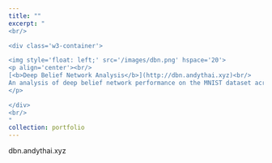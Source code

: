```yaml
---
title: ""
excerpt: "    
<br/>

<div class='w3-container'>

<img style='float: left;' src='/images/dbn.png' hspace='20'>
<p align='center'><br/>
[<b>Deep Belief Network Analysis</b>](http://dbn.andythai.xyz)<br/>
An analysis of deep belief network performance on the MNIST dataset across different parameters.
</p>

</div>
<br/>
"
collection: portfolio
---
```


dbn.andythai.xyz
